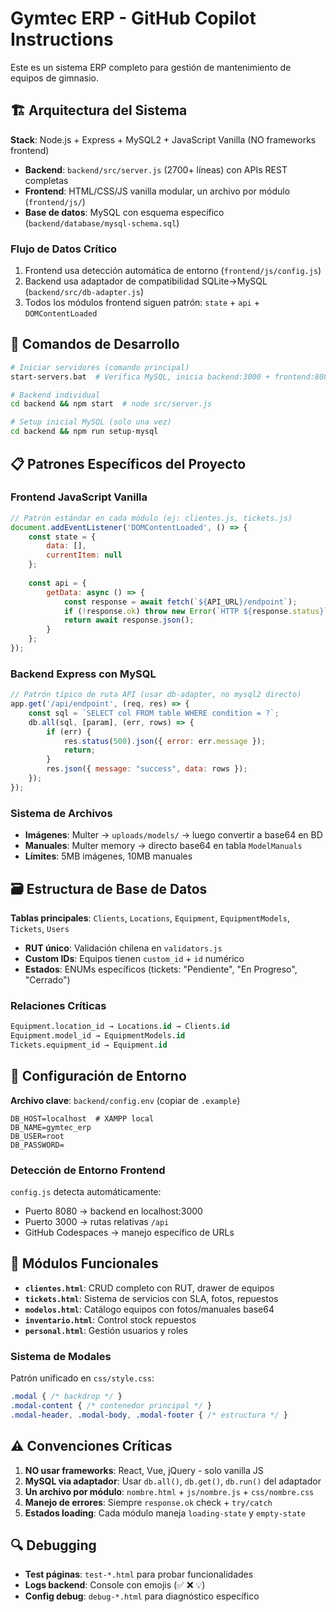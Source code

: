 # Gymtec ERP - GitHub Copilot Instructions

Este es un sistema ERP completo para gestión de mantenimiento de equipos de gimnasio.

## 🏗️ Arquitectura del Sistema

**Stack**: Node.js + Express + MySQL2 + JavaScript Vanilla (NO frameworks frontend)
- **Backend**: `backend/src/server.js` (2700+ líneas) con APIs REST completas
- **Frontend**: HTML/CSS/JS vanilla modular, un archivo por módulo (`frontend/js/`)
- **Base de datos**: MySQL con esquema específico (`backend/database/mysql-schema.sql`)

### Flujo de Datos Crítico
1. Frontend usa detección automática de entorno (`frontend/js/config.js`)
2. Backend usa adaptador de compatibilidad SQLite→MySQL (`backend/src/db-adapter.js`)
3. Todos los módulos frontend siguen patrón: `state` + `api` + `DOMContentLoaded`

## 🚀 Comandos de Desarrollo

```bash
# Iniciar servidores (comando principal)
start-servers.bat  # Verifica MySQL, inicia backend:3000 + frontend:8080

# Backend individual
cd backend && npm start  # node src/server.js

# Setup inicial MySQL (solo una vez)
cd backend && npm run setup-mysql
```

## 📋 Patrones Específicos del Proyecto

### Frontend JavaScript Vanilla
```javascript
// Patrón estándar en cada módulo (ej: clientes.js, tickets.js)
document.addEventListener('DOMContentLoaded', () => {
    const state = {
        data: [],
        currentItem: null
    };
    
    const api = {
        getData: async () => {
            const response = await fetch(`${API_URL}/endpoint`);
            if (!response.ok) throw new Error(`HTTP ${response.status}`);
            return await response.json();
        }
    };
});
```

### Backend Express con MySQL
```javascript
// Patrón típico de ruta API (usar db-adapter, no mysql2 directo)
app.get('/api/endpoint', (req, res) => {
    const sql = `SELECT col FROM table WHERE condition = ?`;
    db.all(sql, [param], (err, rows) => {
        if (err) {
            res.status(500).json({ error: err.message });
            return;
        }
        res.json({ message: "success", data: rows });
    });
});
```

### Sistema de Archivos
- **Imágenes**: Multer → `uploads/models/` → luego convertir a base64 en BD
- **Manuales**: Multer memory → directo base64 en tabla `ModelManuals`
- **Límites**: 5MB imágenes, 10MB manuales

## 🗃️ Estructura de Base de Datos

**Tablas principales**: `Clients`, `Locations`, `Equipment`, `EquipmentModels`, `Tickets`, `Users`
- **RUT único**: Validación chilena en `validators.js`
- **Custom IDs**: Equipos tienen `custom_id` + `id` numérico
- **Estados**: ENUMs específicos (tickets: "Pendiente", "En Progreso", "Cerrado")

### Relaciones Críticas
```sql
Equipment.location_id → Locations.id → Clients.id
Equipment.model_id → EquipmentModels.id
Tickets.equipment_id → Equipment.id
```

## 🔧 Configuración de Entorno

**Archivo clave**: `backend/config.env` (copiar de `.example`)
```env
DB_HOST=localhost  # XAMPP local
DB_NAME=gymtec_erp
DB_USER=root
DB_PASSWORD=
```

### Detección de Entorno Frontend
`config.js` detecta automáticamente:
- Puerto 8080 → backend en localhost:3000
- Puerto 3000 → rutas relativas `/api`
- GitHub Codespaces → manejo específico de URLs

## 🎯 Módulos Funcionales

- **`clientes.html`**: CRUD completo con RUT, drawer de equipos
- **`tickets.html`**: Sistema de servicios con SLA, fotos, repuestos
- **`modelos.html`**: Catálogo equipos con fotos/manuales base64
- **`inventario.html`**: Control stock repuestos
- **`personal.html`**: Gestión usuarios y roles

### Sistema de Modales
Patrón unificado en `css/style.css`:
```css
.modal { /* backdrop */ }
.modal-content { /* contenedor principal */ }
.modal-header, .modal-body, .modal-footer { /* estructura */ }
```

## ⚠️ Convenciones Críticas

1. **NO usar frameworks**: React, Vue, jQuery - solo vanilla JS
2. **MySQL via adaptador**: Usar `db.all()`, `db.get()`, `db.run()` del adaptador
3. **Un archivo por módulo**: `nombre.html` + `js/nombre.js` + `css/nombre.css`
4. **Manejo de errores**: Siempre `response.ok` check + `try/catch`
5. **Estados loading**: Cada módulo maneja `loading-state` y `empty-state`

## 🔍 Debugging

- **Test páginas**: `test-*.html` para probar funcionalidades
- **Logs backend**: Console con emojis (✅ ❌ 💡)
- **Config debug**: `debug-*.html` para diagnóstico específico
